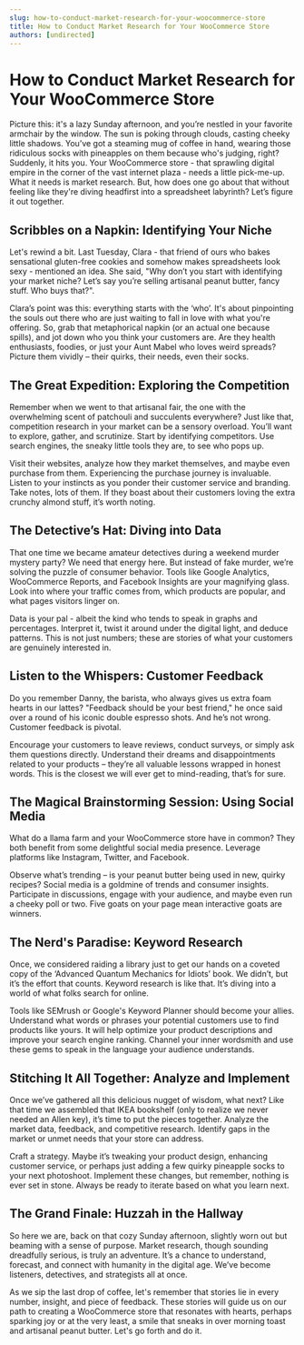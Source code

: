 ```yaml
---
slug: how-to-conduct-market-research-for-your-woocommerce-store
title: How to Conduct Market Research for Your WooCommerce Store
authors: [undirected]
---
```



# How to Conduct Market Research for Your WooCommerce Store

Picture this: it's a lazy Sunday afternoon, and you’re nestled in your favorite armchair by the window. The sun is poking through clouds, casting cheeky little shadows. You’ve got a steaming mug of coffee in hand, wearing those ridiculous socks with pineapples on them because who's judging, right? Suddenly, it hits you. Your WooCommerce store - that sprawling digital empire in the corner of the vast internet plaza - needs a little pick-me-up. What it needs is market research. But, how does one go about that without feeling like they're diving headfirst into a spreadsheet labyrinth? Let’s figure it out together.

## Scribbles on a Napkin: Identifying Your Niche

Let's rewind a bit. Last Tuesday, Clara - that friend of ours who bakes sensational gluten-free cookies and somehow makes spreadsheets look sexy - mentioned an idea. She said, "Why don’t you start with identifying your market niche? Let’s say you’re selling artisanal peanut butter, fancy stuff. Who buys that?". 

Clara’s point was this: everything starts with the ‘who’. It's about pinpointing the souls out there who are just waiting to fall in love with what you're offering. So, grab that metaphorical napkin (or an actual one because spills), and jot down who you think your customers are. Are they health enthusiasts, foodies, or just your Aunt Mabel who loves weird spreads? Picture them vividly – their quirks, their needs, even their socks.

## The Great Expedition: Exploring the Competition

Remember when we went to that artisanal fair, the one with the overwhelming scent of patchouli and succulents everywhere? Just like that, competition research in your market can be a sensory overload. You’ll want to explore, gather, and scrutinize. Start by identifying competitors. Use search engines, the sneaky little tools they are, to see who pops up.

Visit their websites, analyze how they market themselves, and maybe even purchase from them. Experiencing the purchase journey is invaluable. Listen to your instincts as you ponder their customer service and branding. Take notes, lots of them. If they boast about their customers loving the extra crunchy almond stuff, it’s worth noting.

## The Detective’s Hat: Diving into Data

That one time we became amateur detectives during a weekend murder mystery party? We need that energy here. But instead of fake murder, we’re solving the puzzle of consumer behavior. Tools like Google Analytics, WooCommerce Reports, and Facebook Insights are your magnifying glass. Look into where your traffic comes from, which products are popular, and what pages visitors linger on.

Data is your pal - albeit the kind who tends to speak in graphs and percentages. Interpret it, twist it around under the digital light, and deduce patterns. This is not just numbers; these are stories of what your customers are genuinely interested in.

## Listen to the Whispers: Customer Feedback

Do you remember Danny, the barista, who always gives us extra foam hearts in our lattes? "Feedback should be your best friend," he once said over a round of his iconic double espresso shots. And he’s not wrong. Customer feedback is pivotal.

Encourage your customers to leave reviews, conduct surveys, or simply ask them questions directly. Understand their dreams and disappointments related to your products – they’re all valuable lessons wrapped in honest words. This is the closest we will ever get to mind-reading, that’s for sure.

## The Magical Brainstorming Session: Using Social Media

What do a llama farm and your WooCommerce store have in common? They both benefit from some delightful social media presence. Leverage platforms like Instagram, Twitter, and Facebook. 

Observe what’s trending – is your peanut butter being used in new, quirky recipes? Social media is a goldmine of trends and consumer insights. Participate in discussions, engage with your audience, and maybe even run a cheeky poll or two. Five goats on your page mean interactive goats are winners.

## The Nerd's Paradise: Keyword Research

Once, we considered raiding a library just to get our hands on a coveted copy of the ‘Advanced Quantum Mechanics for Idiots’ book. We didn’t, but it’s the effort that counts. Keyword research is like that. It’s diving into a world of what folks search for online.

Tools like SEMrush or Google's Keyword Planner should become your allies. Understand what words or phrases your potential customers use to find products like yours. It will help optimize your product descriptions and improve your search engine ranking. Channel your inner wordsmith and use these gems to speak in the language your audience understands.

## Stitching It All Together: Analyze and Implement

Once we’ve gathered all this delicious nugget of wisdom, what next? Like that time we assembled that IKEA bookshelf (only to realize we never needed an Allen key), it’s time to put the pieces together. Analyze the market data, feedback, and competitive research. Identify gaps in the market or unmet needs that your store can address.

Craft a strategy. Maybe it’s tweaking your product design, enhancing customer service, or perhaps just adding a few quirky pineapple socks to your next photoshoot. Implement these changes, but remember, nothing is ever set in stone. Always be ready to iterate based on what you learn next.

## The Grand Finale: Huzzah in the Hallway

So here we are, back on that cozy Sunday afternoon, slightly worn out but beaming with a sense of purpose. Market research, though sounding dreadfully serious, is truly an adventure. It’s a chance to understand, forecast, and connect with humanity in the digital age. We’ve become listeners, detectives, and strategists all at once.

As we sip the last drop of coffee, let's remember that stories lie in every number, insight, and piece of feedback. These stories will guide us on our path to creating a WooCommerce store that resonates with hearts, perhaps sparking joy or at the very least, a smile that sneaks in over morning toast and artisanal peanut butter. Let's go forth and do it.